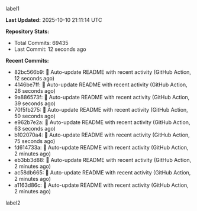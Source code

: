 
label1 
<!-- ACTIVITY_START -->
**Last Updated:** 2025-10-10 21:11:14 UTC

**Repository Stats:**
- Total Commits: 69435
- Last Commit: 12 seconds ago

**Recent Commits:**
- 82bc566b9: 🤖 Auto-update README with recent activity (GitHub Action, 12 seconds ago)
- 4146be7ff: 🤖 Auto-update README with recent activity (GitHub Action, 26 seconds ago)
- 9a886573f: 🤖 Auto-update README with recent activity (GitHub Action, 39 seconds ago)
- 70f5fb275: 🤖 Auto-update README with recent activity (GitHub Action, 50 seconds ago)
- e962b7e2a: 🤖 Auto-update README with recent activity (GitHub Action, 63 seconds ago)
- b102070a4: 🤖 Auto-update README with recent activity (GitHub Action, 75 seconds ago)
- fd614733a: 🤖 Auto-update README with recent activity (GitHub Action, 2 minutes ago)
- eb3bb3d88: 🤖 Auto-update README with recent activity (GitHub Action, 2 minutes ago)
- ac58db665: 🤖 Auto-update README with recent activity (GitHub Action, 2 minutes ago)
- a1163d86c: 🤖 Auto-update README with recent activity (GitHub Action, 2 minutes ago)
<!-- ACTIVITY_END -->

label2
